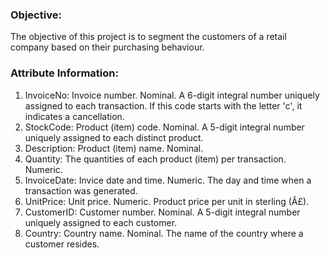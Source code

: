 
### **Objective:** 

The objective of this project is to segment the customers of a retail company based on their purchasing behaviour.

### **Attribute Information:**

1. InvoiceNo: Invoice number. Nominal. A 6-digit integral number uniquely assigned to each transaction. If this code starts with the letter 'c', it indicates a cancellation.
2. StockCode: Product (item) code. Nominal. A 5-digit integral number uniquely assigned to each distinct product.
3. Description: Product (item) name. Nominal.
4. Quantity: The quantities of each product (item) per transaction. Numeric.
5. InvoiceDate: Invice date and time. Numeric. The day and time when a transaction was generated.
6. UnitPrice: Unit price. Numeric. Product price per unit in sterling (Â£).
7. CustomerID: Customer number. Nominal. A 5-digit integral number uniquely assigned to each customer.
8. Country: Country name. Nominal. The name of the country where a customer resides.
